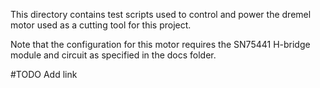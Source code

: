 This directory contains test scripts used to control and power the dremel motor used as a cutting tool for this project.

Note that the configuration for this motor requires the SN75441 H-bridge module and circuit as specified in the docs folder.

#TODO Add link
